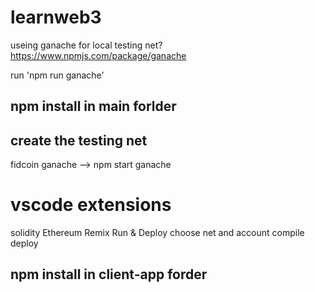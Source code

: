 # learnweb3

useing ganache for local testing net? https://www.npmjs.com/package/ganache

run 'npm run ganache'

## npm install in main forlder

## create the testing net
fidcoin
ganache --> npm start ganache

# vscode extensions
solidity
Ethereum Remix 
    Run & Deploy
    choose net and account
    compile
    deploy

## npm install in client-app forder